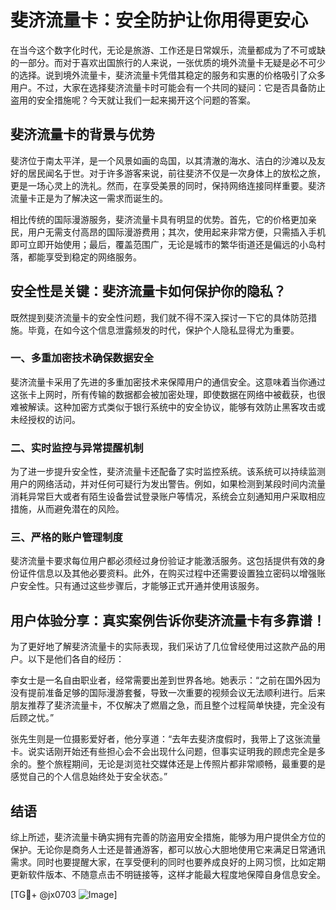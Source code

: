 # 斐济流量卡：安全防护让你用得更安心

在当今这个数字化时代，无论是旅游、工作还是日常娱乐，流量都成为了不可或缺的一部分。而对于喜欢出国旅行的人来说，一张优质的境外流量卡无疑是必不可少的选择。说到境外流量卡，斐济流量卡凭借其稳定的服务和实惠的价格吸引了众多用户。不过，大家在选择斐济流量卡时可能会有一个共同的疑问：它是否具备防止盗用的安全措施呢？今天就让我们一起来揭开这个问题的答案。

## 斐济流量卡的背景与优势

斐济位于南太平洋，是一个风景如画的岛国，以其清澈的海水、洁白的沙滩以及友好的居民闻名于世。对于许多游客来说，前往斐济不仅是一次身体上的放松之旅，更是一场心灵上的洗礼。然而，在享受美景的同时，保持网络连接同样重要。斐济流量卡正是为了解决这一需求而诞生的。

相比传统的国际漫游服务，斐济流量卡具有明显的优势。首先，它的价格更加亲民，用户无需支付高昂的国际漫游费用；其次，使用起来非常方便，只需插入手机即可立即开始使用；最后，覆盖范围广，无论是城市的繁华街道还是偏远的小岛村落，都能享受到稳定的网络服务。

## 安全性是关键：斐济流量卡如何保护你的隐私？

既然提到斐济流量卡的安全性问题，我们就不得不深入探讨一下它的具体防范措施。毕竟，在如今这个信息泄露频发的时代，保护个人隐私显得尤为重要。

### 一、多重加密技术确保数据安全

斐济流量卡采用了先进的多重加密技术来保障用户的通信安全。这意味着当你通过这张卡上网时，所有传输的数据都会被加密处理，即使数据在网络中被截获，也很难被解读。这种加密方式类似于银行系统中的安全协议，能够有效防止黑客攻击或未经授权的访问。

### 二、实时监控与异常提醒机制

为了进一步提升安全性，斐济流量卡还配备了实时监控系统。该系统可以持续监测用户的网络活动，并对任何可疑行为发出警告。例如，如果检测到某段时间内流量消耗异常巨大或者有陌生设备尝试登录账户等情况，系统会立刻通知用户采取相应措施，从而避免潜在的风险。

### 三、严格的账户管理制度

斐济流量卡要求每位用户都必须经过身份验证才能激活服务。这包括提供有效的身份证件信息以及其他必要资料。此外，在购买过程中还需要设置独立密码以增强账户安全性。只有通过这些步骤后，才能够正式开通并使用该服务。

## 用户体验分享：真实案例告诉你斐济流量卡有多靠谱！

为了更好地了解斐济流量卡的实际表现，我们采访了几位曾经使用过这款产品的用户。以下是他们各自的经历：

李女士是一名自由职业者，经常需要出差到世界各地。她表示：“之前在国外因为没有提前准备足够的国际漫游套餐，导致一次重要的视频会议无法顺利进行。后来朋友推荐了斐济流量卡，不仅解决了燃眉之急，而且整个过程简单快捷，完全没有后顾之忧。”

张先生则是一位摄影爱好者，他分享道：“去年去斐济度假时，我带上了这张流量卡。说实话刚开始还有些担心会不会出现什么问题，但事实证明我的顾虑完全是多余的。整个旅程期间，无论是浏览社交媒体还是上传照片都非常顺畅，最重要的是感觉自己的个人信息始终处于安全状态。”

## 结语

综上所述，斐济流量卡确实拥有完善的防盗用安全措施，能够为用户提供全方位的保护。无论你是商务人士还是普通游客，都可以放心大胆地使用它来满足日常通讯需求。同时也要提醒大家，在享受便利的同时也要养成良好的上网习惯，比如定期更新软件版本、不随意点击不明链接等，这样才能最大程度地保障自身信息安全。

[TG💪+ @jx0703 ![Image](https://github.com/user-attachments/assets/dbca1d08-cadb-493c-b0ec-ad6f7a83f270)]
